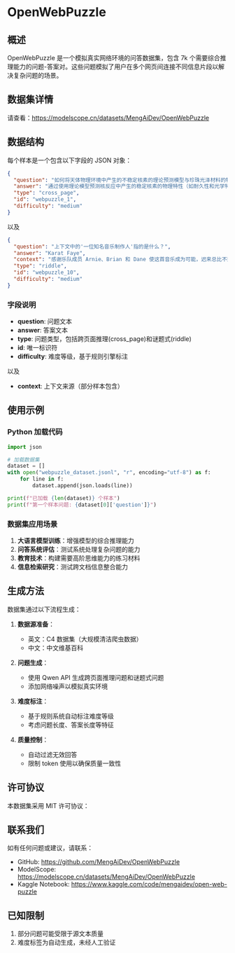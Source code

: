 # OpenWebPuzzle

## 概述

OpenWebPuzzle 是一个模拟真实网络环境的问答数据集，包含 7k 个需要综合推理能力的问题-答案对。这些问题模拟了用户在多个网页间连接不同信息片段以解决复杂问题的场景。

## 数据集详情

请查看：https://modelscope.cn/datasets/MengAiDev/OpenWebPuzzle

## 数据结构

每个样本是一个包含以下字段的 JSON 对象：

```json
{
  "question": "如何将天体物理环境中产生的不稳定核素的理论预测模型与珍珠光泽材料的特性相结合，设计出既满足核反应稳定性要求又具有优雅珠宝美学的新材料？",
  "answer": "通过使用理论模型预测核反应中产生的稳定核素的物理特性（如耐久性和光学特性），并将其与珍珠光泽的柔软质地和金属材料的工艺相结合，可以开发出兼具科学稳定性和美学价值的新型珠宝材料。必须平衡核素的实验验证要求与珠宝设计的简约风格，确保材料在极端环境中的稳定性，同时满足优雅外观的需求。",
  "type": "cross_page",
  "id": "webpuzzle_1",
  "difficulty": "medium"
}
```

以及

```json
{
  "question": "上下文中的'一位知名音乐制作人'指的是什么？",
  "answer": "Karat Faye",
  "context": "感谢乐队成员 Arnie、Brian 和 Dane 使这首音乐成为可能，迟来总比不到好！特别感谢 Robert Margouleff 和 [被遮挡] 在洛杉矶工作室提供的音乐专业知识。感谢他们提供了完美美丽的工作氛围，使我能够将这些录音重现生机。",
  "type": "riddle", 
  "id": "webpuzzle_10",
  "difficulty": "medium"
}
```

### 字段说明

- **question**: 问题文本
- **answer**: 答案文本  
- **type**: 问题类型，包括跨页面推理(cross_page)和谜题式(riddle)
- **id**: 唯一标识符
- **difficulty**: 难度等级，基于规则引擎标注

以及

- **context**: 上下文来源（部分样本包含）

## 使用示例

### Python 加载代码

```python
import json

# 加载数据集
dataset = []
with open("webpuzzle_dataset.jsonl", "r", encoding="utf-8") as f:
    for line in f:
        dataset.append(json.loads(line))

print(f"已加载 {len(dataset)} 个样本")
print(f"第一个样本问题: {dataset[0]['question']}")
```

### 数据集应用场景

1. **大语言模型训练**：增强模型的综合推理能力
2. **问答系统评估**：测试系统处理复杂问题的能力
3. **教育技术**：构建需要高阶思维能力的练习材料
4. **信息检索研究**：测试跨文档信息整合能力

## 生成方法

数据集通过以下流程生成：

1. **数据源准备**：
   - 英文：C4 数据集（大规模清洁爬虫数据）
   - 中文：中文维基百科
   
2. **问题生成**：
   - 使用 Qwen API 生成跨页面推理问题和谜题式问题
   - 添加网络噪声以模拟真实环境

3. **难度标注**：
   - 基于规则系统自动标注难度等级
   - 考虑问题长度、答案长度等特征

4. **质量控制**：
   - 自动过滤无效回答
   - 限制 token 使用以确保质量一致性

## 许可协议

本数据集采用 MIT 许可协议：

## 联系我们

如有任何问题或建议，请联系：
- GitHub: https://github.com/MengAiDev/OpenWebPuzzle
- ModelScope: https://modelscope.cn/datasets/MengAiDev/OpenWebPuzzle  
- Kaggle Notebook: https://www.kaggle.com/code/mengaidev/open-web-puzzle

## 已知限制

1. 部分问题可能受限于源文本质量
2. 难度标签为自动生成，未经人工验证
